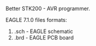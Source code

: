 Better STK200 - AVR programmer.

EAGLE 7.1.0 files formats:
1. .sch - EAGLE schematic
2. .brd - EAGLE PCB board
